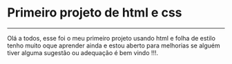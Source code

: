 # Primeiro projeto de html e css


---

Olá a todos, esse foi o meu primeiro projeto usando html e folha de estilo tenho muito oque aprender ainda e estou aberto para melhorias se alguém tiver alguma sugestão ou adequação é bem vindo !!!.
